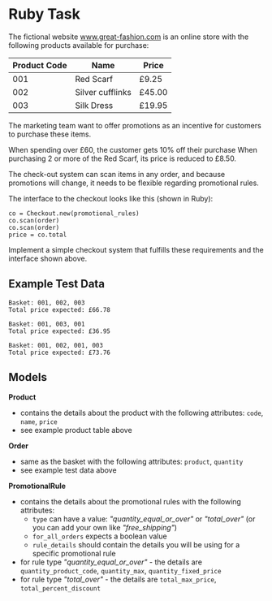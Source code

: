 # Ruby Task

The fictional website www.great-fashion.com is an online store with the following products available for purchase:

|Product Code|Name|Price|
|---|---|---|
|001| Red Scarf| £9.25
|002| Silver cufflinks| £45.00
|003| Silk Dress| £19.95

The marketing team want to offer promotions as an incentive for customers to purchase these items.

When spending over £60, the customer gets 10% off their purchase
When purchasing 2 or more of the Red Scarf, its price is reduced to £8.50.

The check-out system can scan items in any order, and because promotions will change, it needs to be flexible regarding promotional rules.

The interface to the checkout looks like this (shown in Ruby):

```
co = Checkout.new(promotional_rules)
co.scan(order)
co.scan(order)
price = co.total
```

Implement a simple checkout system that fulfills these requirements and the interface shown above.

Example Test Data
---------
```
Basket: 001, 002, 003
Total price expected: £66.78

Basket: 001, 003, 001
Total price expected: £36.95

Basket: 001, 002, 001, 003
Total price expected: £73.76
```

Models
---------
**Product**
* contains the details about the product with the following attributes: `code`, `name`, `price`
* see example product table above

**Order**
* same as the basket with the following attributes: `product`, `quantity`
* see example test data above 

**PromotionalRule**
* contains the details about the promotional rules with the following attributes:
  - `type` can have a value: _"quantity_equal_or_over"_ or _"total_over"_ (or you can add your own like _"free_shipping"_)
  - `for_all_orders` expects a boolean value
  - `rule_details` should contain the details you will be using for a specific promotional rule
* for rule type _"quantity_equal_or_over"_ - the details are `quantity_product_code`, `quantity_max`, `quantity_fixed_price`
* for rule type _"total_over"_ - the details are `total_max_price`, `total_percent_discount`

